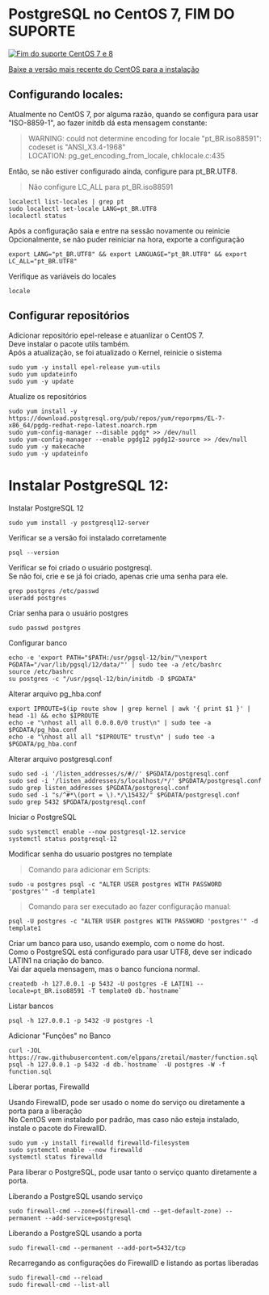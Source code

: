 # PostgreSQL no CentOS 7, FIM DO SUPORTE

[![Fim do suporte CentOS 7 e 8](https://i.imgur.com/Zpk4dzc.png)](https://blog.centos.org/2023/04/end-dates-are-coming-for-centos-stream-8-and-centos-linux-7/)

[Baixe a versão mais recente do CentOS para a instalação](https://www.centos.org/download/#centos-stream)

## Configurando locales:

 Atualmente no CentOS 7, por alguma razão, quando se configura para usar "ISO-8859-1", ao fazer initdb dá esta  mensagem constante:
 
 >WARNING:  could not determine encoding for locale "pt_BR.iso88591": codeset is "ANSI_X3.4-1968"  
LOCATION:  pg_get_encoding_from_locale, chklocale.c:435  

Então, se não estiver configurado ainda, configure para pt_BR.UTF8.  

> Não configure LC_ALL para pt_BR.iso88591  

```
localectl list-locales | grep pt
sudo localectl set-locale LANG=pt_BR.UTF8
localectl status
```

Após a configuração saia e entre na sessão novamente ou reinicie  
Opcionalmente, se não puder reiniciar na hora, exporte a configuração

```
export LANG="pt_BR.UTF8" && export LANGUAGE="pt_BR.UTF8" && export LC_ALL="pt_BR.UTF8"
```

Verifique as variáveis do locales  

```
locale
```

## Configurar repositórios  

Adicionar repositório epel-release e atuanlizar o CentOS 7.  
Deve instalar o pacote utils também.  
Após a atualização, se foi atualizado o Kernel, reinicie o sistema  

```
sudo yum -y install epel-release yum-utils
sudo yum updateinfo
sudo yum -y update
```

Atualize os repositórios  

```
sudo yum install -y https://download.postgresql.org/pub/repos/yum/reporpms/EL-7-x86_64/pgdg-redhat-repo-latest.noarch.rpm
sudo yum-config-manager --disable pgdg* >> /dev/null
sudo yum-config-manager --enable pgdg12 pgdg12-source >> /dev/null
sudo yum -y makecache
sudo yum -y updateinfo
```

# Instalar PostgreSQL 12:  

Instalar PostgreSQL 12  

```
sudo yum install -y postgresql12-server
```

Verificar se a versão foi instalado corretamente  

```
psql --version
```

Verificar se foi criado o usuário postgresql.  
Se não foi, crie e se já foi criado, apenas crie uma senha para ele.  

```
grep postgres /etc/passwd
useradd postgres
```

Criar senha para o usuário postgres  

```
sudo passwd postgres
```

Configurar banco  

```
echo -e 'export PATH="$PATH:/usr/pgsql-12/bin/"\nexport PGDATA="/var/lib/pgsql/12/data/"' | sudo tee -a /etc/bashrc
source /etc/bashrc
su postgres -c "/usr/pgsql-12/bin/initdb -D $PGDATA"
```

Alterar arquivo pg_hba.conf  

```
export IPROUTE=$(ip route show | grep kernel | awk '{ print $1 }' | head -1) && echo $IPROUTE
echo -e "\nhost all all 0.0.0.0/0 trust\n" | sudo tee -a $PGDATA/pg_hba.conf
echo -e "\nhost all all "$IPROUTE" trust\n" | sudo tee -a $PGDATA/pg_hba.conf
```

Alterar arquivo postgresql.conf  

```
sudo sed -i '/listen_addresses/s/#//' $PGDATA/postgresql.conf
sudo sed -i '/listen_addresses/s/localhost/*/' $PGDATA/postgresql.conf
sudo grep listen_addresses $PGDATA/postgresql.conf
sudo sed -i "s/^#*\(port = \).*/\15432/" $PGDATA/postgresql.conf
sudo grep 5432 $PGDATA/postgresql.conf
```

Iniciar o PostgreSQL  

```
sudo systemctl enable --now postgresql-12.service
systemctl status postgresql-12
```

Modificar senha do usuario postgres no template  

>Comando para adicionar em Scripts:

```
sudo -u postgres psql -c "ALTER USER postgres WITH PASSWORD 'postgres'" -d template1
```

>Comando para ser executado ao fazer configuração manual:

```
psql -U postgres -c "ALTER USER postgres WITH PASSWORD 'postgres'" -d template1
```

Criar um banco para uso, usando exemplo, com o nome do host.  
Como o PostgreSQL está configurado para usar UTF8, deve ser indicado LATIN1 na criação do banco.  
Vai dar aquela mensagem, mas o banco funciona normal.  

```
createdb -h 127.0.0.1 -p 5432 -U postgres -E LATIN1 --locale=pt_BR.iso88591 -T template0 db.`hostname`

```

Listar bancos  

```
psql -h 127.0.0.1 -p 5432 -U postgres -l
```

Adicionar "Funções" no Banco  

```
curl -JOL https://raw.githubusercontent.com/elppans/zretail/master/function.sql
psql -h 127.0.0.1 -p 5432 -d db.`hostname` -U postgres -W -f function.sql
```

Liberar portas, Firewalld  

Usando FirewallD, pode ser usado o nome do serviço ou diretamente a porta para a liberação  
No CentOS vem instalado por padrão, mas caso não esteja instalado, instale o pacote do FirewallD.  

```
sudo yum -y install firewalld firewalld-filesystem
sudo systemctl enable --now firewalld
systemctl status firewalld
```

Para liberar o PostgreSQL, pode usar tanto o serviço quanto diretamente a porta.  

Liberando a PostgreSQL usando serviço  

```
sudo firewall-cmd --zone=$(firewall-cmd --get-default-zone) --permanent --add-service=postgresql
```

Liberando a PostgreSQL usando a porta  

```
sudo firewall-cmd --permanent --add-port=5432/tcp
```

Recarregando as configurações do FirewallD e listando as portas liberadas  

```
sudo firewall-cmd --reload 
sudo firewall-cmd --list-all
```

